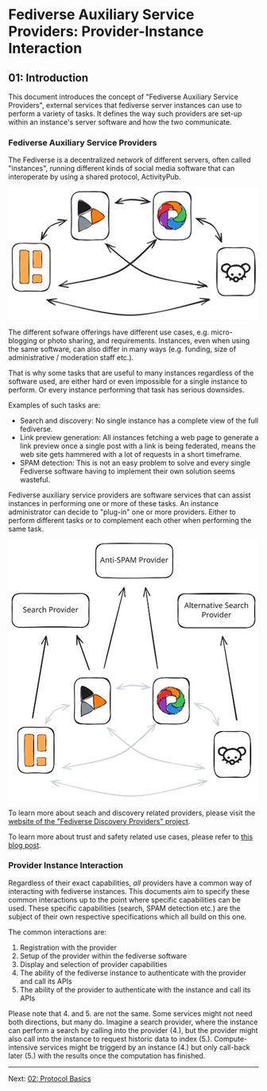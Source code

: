 # Fediverse Auxiliary Service Providers: Provider-Instance Interaction

## 01: Introduction

This document introduces the concept of "Fediverse Auxiliary Service
Providers", external services that fediverse server instances can use to
perform a variety of tasks. It defines the way such providers are set-up
within an instance's server software and how the two communicate.

### Fediverse Auxiliary Service Providers

The Fediverse is a decentralized network of different servers, often
called "instances", running different kinds of social media software
that can interoperate by using a shared protocol, ActivityPub.

![Fediverse instances communicating with each other](../../images/instances_federating.svg)

The different sofware offerings have different use cases, e.g.
micro-blogging or photo sharing, and requirements. Instances, even when
using the same software, can also differ in many ways (e.g. funding,
size of administrative / moderation staff etc.).

That is why some tasks that are useful to many instances regardless of
the software used, are either hard or even impossible for a single
instance to perform. Or every instance performing that task has serious
downsides.

Examples of such tasks are:

* Search and discovery: No single instance has a complete view of the
  full fediverse.
* Link preview generation: All instances fetching a web page to generate
  a link preview once a single post with a link is being federated,
  means the web site gets hammered with a lot of requests in a short
  timeframe.
* SPAM detection: This is not an easy problem to solve and every single
  Fediverse software having to implement their own solution seems
  wasteful.

Fediverse auxiliary service providers are software services that can
assist instances in performing one or more of these tasks. An instance
administrator can decide to "plug-in" one or more providers. Either to
perform different tasks or to complement each other when performing the
same task.

![Fediverse instances using difference auxiliary service providers](../../images/instances_using_providers.svg)

To learn more about seach and discovery related providers, please visit
the [website of the "Fediverse Discovery Providers" project](https://fediscovery.org).

To learn more about trust and safety related use cases, please refer to
[this blog post](https://renchap.com/blog/post/evolving_mastodon_trust_and_safety/).

### Provider Instance Interaction

Regardless of their exact capabilities, *all* providers have a common
way of interacting with fediverse instances. This documents aim to
specify these common interactions up to the point where specific
capabilities can be used. These specific capabilities (search, SPAM
detection etc.) are the subject of their own respective specifications
which all build on this one.

The common interactions are:

1. Registration with the provider
2. Setup of the provider within the fediverse software
3. Display and selection of provider capabilities
4. The ability of the fediverse instance to authenticate with the
provider and call its APIs
5. The ability of the provider to authenticate with the instance and
call its APIs

Please note that 4. and 5. are not the same. Some services might not
need both directions, but many do. Imagine a search provider, where the
instance can perform a search by calling into the provider (4.), but the
provider might also call into the instance to request historic data to
index (5.). Compute-intensive services might be triggerd by an instance
(4.) but only call-back later (5.) with the results once the computation
has finished.

---

Next: [02: Protocol Basics](protocol_basics.md)
